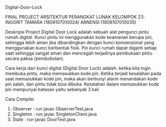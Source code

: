  Digital-Door-Lock
 
FINAL PROJECT ARSITEKTUR PERANGKAT LUNAK
KELOMPOK 23: 
INGGRIT TAMARA (1808107010024)
ARNENSI (1808107010035)

Deskripsi Project
Digital Door Lock adalah sebuah alat pengunci pintu rumah digital. Kunci pintu ini menggunakan kode keamanan berupa pin, sehingga lebih aman jika dibandingkan dengan kunci konvensional yang menggunakan kunci berbentuk fisik. Pin kunci rumah dapat diganti setiap saat sehingga sangat aman dan mencegah terjadinya pembukaan pintu secara paksa (pembobolan). 

Cara kerja dari kunci digital (Digital Door Lock) adalah: 
ketika kita ingin membuka pintu, maka memasukkan kode pin. 
Ketika terjadi kesalahan pada saat memasukkan kode pin, maka akan berbunyi alarm menandakan kode pin salah, dan pintu tidak bisa dibuka. Kesalahan dalam memasukkan kode pin mempunyai batasan yaitu sebanyak 3 kali


Cara Compile:
1. Observer : run javac ObserverTest.java
2. Singleton : run javac SingletonClient.java
3. State : run javac DoorTest.java
